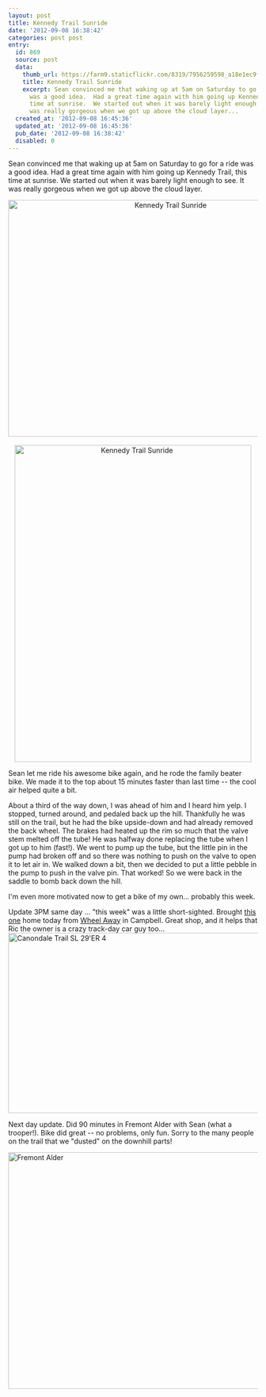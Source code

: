 ```yaml
---
layout: post
title: Kennedy Trail Sunride
date: '2012-09-08 16:38:42'
categories: post post
entry:
  id: 869
  source: post
  data:
    thumb_url: https://farm9.staticflickr.com/8319/7956259598_a18e1ec9f7_q.jpg
    title: Kennedy Trail Sunride
    excerpt: Sean convinced me that waking up at 5am on Saturday to go for a ride
      was a good idea.  Had a great time again with him going up Kennedy Trail, this
      time at sunrise.  We started out when it was barely light enough to see.  It
      was really gorgeous when we got up above the cloud layer...
  created_at: '2012-09-08 16:45:36'
  updated_at: '2012-09-08 16:45:36'
  pub_date: '2012-09-08 16:38:42'
  disabled: 0
---
```

Sean convinced me that waking up at 5am on Saturday to go for a ride was a good idea.  Had a great time again with him going up Kennedy Trail, this time at sunrise.  We started out when it was barely light enough to see.  It was really gorgeous when we got up above the cloud layer.

<div style="text-align:center;">
<a href="http://www.flickr.com/photos/thenobot/7956261666/" title="Kennedy Trail Sunride by thenobot, on Flickr"><img src="https://farm9.staticflickr.com/8299/7956261666_1c7c33c829_z.jpg" width="640" height="478" alt="Kennedy Trail Sunride"></a>
<br/><br/>
<a href="http://www.flickr.com/photos/thenobot/7956259598/" title="Kennedy Trail Sunride by thenobot, on Flickr"><img src="https://farm9.staticflickr.com/8319/7956259598_a18e1ec9f7_z.jpg" width="478" height="640" alt="Kennedy Trail Sunride"></a>
</div>

Sean let me ride his awesome bike again, and he rode the family beater bike. We made it to the top about 15 minutes faster than last time -- the cool air helped quite a bit.

 About a third of the way down, I was ahead of him and I heard him yelp.  I stopped, turned around, and pedaled back up the hill.  Thankfully he was still on the trail, but he had the bike upside-down and had already removed the back wheel.  The brakes had heated up the rim so much that the valve stem melted off the tube!  He was halfway done replacing the tube when I got up to him (fast!).  We went to pump up the tube, but the little pin in the pump had broken off and so there was nothing to push on the valve to open it to let air in.  We walked down a bit, then we decided to put a little pebble in the pump to push in the valve pin.  That worked!  So we were back in the saddle to bomb back down the hill.

I'm even more motivated now to get a bike of my own... probably this week.

Update 3PM same day ... "this week" was a little short-sighted.  Brought <a href="http://www.cannondale.com/2012-trail-sl-29er-4-20758">this one</a> home today from <a href="http://wheelaway.com">Wheel Away</a> in Campbell.  Great shop, and it helps that Ric the owner is a crazy track-day car guy too...
<a href="http://www.flickr.com/photos/thenobot/7958168622/" title="Canondale Trail SL 29'ER 4 by thenobot, on Flickr"><img src="https://farm9.staticflickr.com/8180/7958168622_7f954afdfa_z.jpg" width="640" height="364" alt="Canondale Trail SL 29'ER 4"></a>

Next day update.  Did 90 minutes in Fremont Alder with Sean (what a trooper!).  Bike did great -- no problems, only fun.  Sorry to the many people on the trail that we "dusted" on the downhill parts!

<a href="http://www.flickr.com/photos/thenobot/7964372630/" title="Fremont Alder by thenobot, on Flickr"><img src="https://farm9.staticflickr.com/8171/7964372630_7c4ee6778d_z.jpg" width="640" height="478" alt="Fremont Alder"></a>
